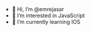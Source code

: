 - 👋 Hi, I’m @emrejasar
- 👀 I’m interested in JavaScript
- 🌱 I’m currently learning IOS

<!---
emrejasar/emrejasar is a ✨ special ✨ repository because its `README.md` (this file) appears on your GitHub profile.
You can click the Preview link to take a look at your changes.
--->
